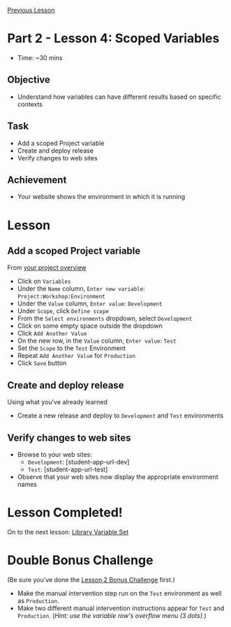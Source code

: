 [Previous Lesson](part-2-lesson-3.md)

# Part 2 - Lesson 4: Scoped Variables
- Time: ~30 mins

## Objective
- Understand how variables can have different results based on specific contexts

## Task
- Add a scoped Project variable
- Create and deploy release
- Verify changes to web sites

## Achievement
- Your website shows the environment in which it is running

# Lesson

## Add a scoped Project variable

From [your project overview](https://octopus-training.octopus.app/app#/[space-id]/projects/workshop-application/deployments)
- Click on `Variables`
- Under the `Name` column, `Enter new variable`: `Project:Workshop:Environment`
- Under the `Value` column, `Enter value`: `Development`
- Under `Scope`, click `Define scope`
- From the `Select environments` dropdown, select `Development`
- Click on some empty space outside the dropdown
- Click `Add Another Value`
- On the new row, in the `Value` column, `Enter value`: `Test`
- Set the `Scope` to the `Test` Environment
- Repeat `Add Another Value` for `Production`
- Click `Save` button

## Create and deploy release
Using what you've already learned
- Create a new release and deploy to `Development` and `Test` environments

## Verify changes to web sites

- Browse to your web sites:
  - `Development`: [student-app-url-dev]
  - `Test`: [student-app-url-test]
- Observe that your web sites now display the appropriate environment names

# Lesson Completed!
On to the next lesson: [Library Variable Set](part-2-lesson-5.md)

# Double Bonus Challenge
(Be sure you've done the [Lesson 2 Bonus Challenge](part-2-lesson-2.md#bonus-challenge) first.)

- Make the manual intervention step run on the `Test` environment as well as `Production`.
- Make two different manual intervention instructions appear for `Test` and `Production`. (*Hint: use the variable row's overflow menu (3 dots).*)